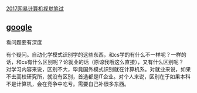 [2017网易计算机视觉笔试](http://blog.csdn.net/zr459927180/article/details/52494669)  
## [google](http://blog.csdn.net/ycheng_sjtu/article/details/26393563)
看问题要有深度

有个疑问。自动化学模式识别学的这些东西，和cs学的有什么不一样呢？一样的话，和cs有什么区别呢？论就业的话（原谅我哦这么直接），又有什么区别呢？  
对学习内容来说，区别不大，毕竟国外模式识别就在计算机系。对就业来说，如果不去高校研究所，就没有区别，首选都是IT企业。对个人来说，区别在于如果本科不是计算机，会在竞争中吃亏。需要自己补很多东西。